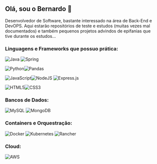 <h2>Olá, sou o Bernardo 👋</h2>
Desenvolvedor de Software, bastante interessado na área de Back-End e DevOPS.
Aqui estarão repositórios de teste e estudos (muitas vezes mal documentados) e também pequenos projetos advindos de epifanias que tive durante os estudos... 

### Linguagens e Frameworks que possuo prática:
![Java](https://img.shields.io/badge/java-%23ED8B00.svg?style=for-the-badge&logo=openjdk&logoColor=white) ![Spring](https://img.shields.io/badge/spring-%236DB33F.svg?style=for-the-badge&logo=spring&logoColor=white) 

![Python](https://img.shields.io/badge/python-3670A0?style=for-the-badge&logo=python&logoColor=ffdd54)![Pandas](https://img.shields.io/badge/pandas-%23150458.svg?style=for-the-badge&logo=pandas&logoColor=white) 

![JavaScript](https://img.shields.io/badge/javascript-%23323330.svg?style=for-the-badge&logo=javascript&logoColor=%23F7DF1E)![NodeJS](https://img.shields.io/badge/node.js-6DA55F?style=for-the-badge&logo=node.js&logoColor=white) ![Express.js](https://img.shields.io/badge/express.js-%23404d59.svg?style=for-the-badge&logo=express&logoColor=%2361DAFB) 

![HTML5](https://img.shields.io/badge/html5-%23E34F26.svg?style=for-the-badge&logo=html5&logoColor=white)![CSS3](https://img.shields.io/badge/css3-%231572B6.svg?style=for-the-badge&logo=css&logoColor=white)


### Bancos de Dados:
![MySQL](https://img.shields.io/badge/mysql-4479A1.svg?style=for-the-badge&logo=mysql&logoColor=white) ![MongoDB](https://img.shields.io/badge/MongoDB-%234ea94b.svg?style=for-the-badge&logo=mongodb&logoColor=white)


### Containers e Orquestração:
![Docker](https://img.shields.io/badge/DOCKER-1000d3?style=for-the-badge&logo=docker&logoColor=ffffff) ![Kubernetes](https://img.shields.io/badge/Kubernetes-2fe4ea?style=for-the-badge&logo=kubernetes&logoColor=ffffff) ![Rancher](https://img.shields.io/badge/Rancher-23c0c5?style=for-the-badge&logo=rancher&logoColor=ffffff)

### Cloud:
![AWS](https://img.shields.io/badge/AWS-000000?style=for-the-badge&logo=cloudways&logoColor=fffff)

